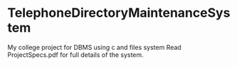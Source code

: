 # TelephoneDirectoryMaintenanceSystem
My college project for DBMS using c and files system
Read ProjectSpecs.pdf for full details of the system.
